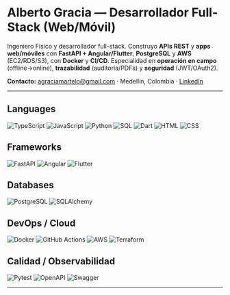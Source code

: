 # Alberto Gracia — Desarrollador Full-Stack (Web/Móvil)

Ingeniero Físico y desarrollador full-stack. Construyo **APIs REST** y **apps web/móviles**
con **FastAPI + Angular/Flutter**, **PostgreSQL** y **AWS** (EC2/RDS/S3), con **Docker** y **CI/CD**.
Especialidad en **operación en campo** (offline→online), **trazabilidad** (auditoría/PDFs) y **seguridad** (JWT/OAuth2).

**Contacto:** agraciamartelo@gmail.com · Medellín, Colombia · [LinkedIn](https://www.linkedin.com/in/alberto-gracia)

---

## Languages
![TypeScript](https://img.shields.io/badge/TypeScript-3178C6?logo=typescript&logoColor=white)
![JavaScript](https://img.shields.io/badge/JavaScript-F7DF1E?logo=javascript&logoColor=black)
![Python](https://img.shields.io/badge/Python-3776AB?logo=python&logoColor=white)
![SQL](https://img.shields.io/badge/SQL-336791?logo=postgresql&logoColor=white)
![Dart](https://img.shields.io/badge/Dart-0175C2?logo=dart&logoColor=white)
![HTML](https://img.shields.io/badge/HTML-E34F26?logo=html5&logoColor=white)
![CSS](https://img.shields.io/badge/CSS-1572B6?logo=css3&logoColor=white)

## Frameworks
![FastAPI](https://img.shields.io/badge/FastAPI-009688?logo=fastapi&logoColor=white)
![Angular](https://img.shields.io/badge/Angular-DD0031?logo=angular&logoColor=white)
![Flutter](https://img.shields.io/badge/Flutter-02569B?logo=flutter&logoColor=white)

## Databases
![PostgreSQL](https://img.shields.io/badge/PostgreSQL-4169E1?logo=postgresql&logoColor=white)
![SQLAlchemy](https://img.shields.io/badge/SQLAlchemy-D71F00?logo=python&logoColor=white)

## DevOps / Cloud
![Docker](https://img.shields.io/badge/Docker-2496ED?logo=docker&logoColor=white)
![GitHub Actions](https://img.shields.io/badge/GitHub_Actions-2088FF?logo=github-actions&logoColor=white)
![AWS](https://img.shields.io/badge/AWS-232F3E?logo=amazon-aws&logoColor=white)
![Terraform](https://img.shields.io/badge/Terraform-7B42BC?logo=terraform&logoColor=white)

## Calidad / Observabilidad
![Pytest](https://img.shields.io/badge/Pytest-0A9EDC?logo=pytest&logoColor=white)
![OpenAPI](https://img.shields.io/badge/OpenAPI-6BA539?logo=openapiinitiative&logoColor=white)
![Swagger](https://img.shields.io/badge/Swagger-85EA2D?logo=swagger&logoColor=black)

---

